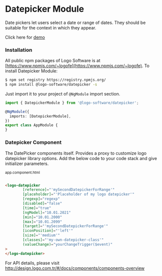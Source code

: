 # Datepicker Module

Date pickers let users select a date or range of dates. They should be suitable for the context in which they appear.

Click here for [demo](http://design.logo.com.tr/#/docs/components/datepicker-module#datepickermodule)

### Installation

All public npm packages of Logo Software is at [https://www.npmjs.com/~logofe](https://www.npmjs.com/~logofe). To
install Datepicker Module:

```bash
$ npm set registry https://registry.npmjs.org/
$ npm install @logo-software/datepicker -s
```

Just import it to your project of `@NgModule` import section.

```typescript
import { DatepickerModule } from '@logo-software/datepicker';

@NgModule({
  imports: [DatepickerModule],
})
export class AppModule {
}
```

### Datepicker Component

The DatePicker components itself. Provides a proxy to customize logo datepicker library options. Add the below code to
your code stack and give initializer parameters.

<sub>app.component.html</sub>

```html

<logo-datepicker
        [reference]="'mySecondDatepickerForRange'"
        [placeholder]="'Placeholder of my logo datepicker'"
        [regexp]="regexp"
        [disabled]="false"
        [time]="true"
        [ngModel]="10.01.2021"
        [min]="10.01.2000"
        [max]="10.01.2099"
        [target]="'mySecondDatepickerForRange'"
        [iconPosition]="'left'"
        [size]="'medium'"
        [classes]="'my-own-datepicker-class'"
        (valueChange)="yourChangeTrigger($event)"
>
</logo-datepicker>
```

For API details, please visit http://design.logo.com.tr/#/docs/components/components-overview
